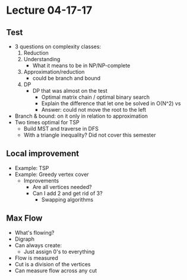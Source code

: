 # Lecture 04-17-17

## Test
- 3 questions on complexity classes:
    1. Reduction
    2. Understanding
        - What it means to be in NP/NP-complete
    3. Approximation/reduction 
        - could be branch and bound 
    4. DP
        - DP that was almost on the test
            - Optimal matrix chain / optimal binary search
            - Explain the difference that let one be solved in O(N^2) vs 
            - Answer: could not move the root to the left
- Branch & bound: on it only in relation to approximation
- Two times optimal for TSP
    - Build MST and traverse in DFS
    - With a triangle inequality? Did not cover this semester

## Local improvement
- Example: TSP
- Example: Greedy vertex cover
    - Improvements
        - Are all vertices needed?
        - Can I add 2 and get rid of 3?
            - Swapping algorithms

## Max Flow
- What's flowing?
- Digraph
- Can always create:
    - Just assign 0's to everything
- Flow is measured 
- Cut is a division of the vertices
- Can measure flow across any cut